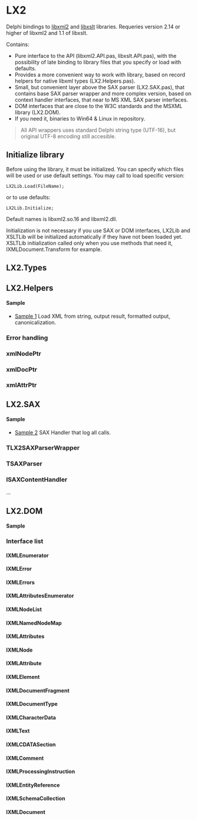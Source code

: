 # LX2
Delphi bindings to [libxml2](http://xmlsoft.org/) and [libxslt](http://xmlsoft.org/libxslt/) libraries. Requeries version 2.14 or higher of libxml2 and 1.1 of libxslt. 

Contains:

- Pure interface to the API (libxml2.API.pas, libxslt.API.pas), with the possibility of late binding to library files that you specify or load with defaults.
- Provides a more convenient way to work with library, based on record helpers for native libxml types (LX2.Helpers.pas).
- Small, but convenient layer above the SAX parser (LX2.SAX.pas), that contains base SAX parser wrapper and more complex version, based on context handler interfaces, that near to MS XML SAX parser interfaces.
- DOM interfaces that are close to the W3C standards and the MSXML library (LX2.DOM).
- If you need it, binaries to Win64 & Linux in repository.
>All API wrappers uses standard Delphi string type (UTF-16), but original UTF-8 encoding still accesible. 

## Initialize library
Before using the library, it must be initialized. You can specify which files will be used or use default settings.
You may call to load specific version: 
```delphi
LX2Lib.Load(FileName);
```
 or to use defaults:
```delphi
LX2Lib.Initialize; 
```
Default names is libxml2.so.16 and libxml2.dll.

Initialization is not necessary if you use SAX or DOM interfaces, LX2Lib and XSLTLib will be initialized automatically if they have not been loaded yet.
XSLTLib initialization called only when you use methods that need it, IXMLDocument.Transform for example.

## LX2.Types

## LX2.Helpers
#### Sample
- [Sample 1](/Samples/LX2SampleHelpers1.dproj) Load XML from string, output result, formatted output, canonicalization.
### Error handling
### xmlNodePtr
### xmlDocPtr
### xmlAttrPtr

## LX2.SAX
#### Sample
- [Sample 2](/Samples/LX2SampleSAX.dproj) SAX Handler that log all calls.
### TLX2SAXParserWrapper
### TSAXParser
### ISAXContentHandler
...

## LX2.DOM
#### Sample
### Interface list
#### IXMLEnumerator
#### IXMLError
#### IXMLErrors
#### IXMLAttributesEnumerator
#### IXMLNodeList
#### IXMLNamedNodeMap
#### IXMLAttributes
#### IXMLNode
#### IXMLAttribute
#### IXMLElement
#### IXMLDocumentFragment
#### IXMLDocumentType
#### IXMLCharacterData
#### IXMLText
#### IXMLCDATASection
#### IXMLComment
#### IXMLProcessingInstruction
#### IXMLEntityReference
#### IXMLSchemaCollection
#### IXMLDocument



